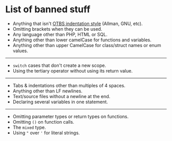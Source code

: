 # List of banned stuff

* Anything that isn't [OTBS indentation style](https://en.wikipedia.org/wiki/Indentation_style#Variant:_1TBS_(OTBS)) (Allman, GNU, etc).
* Omitting brackets when they can be used.
* Any language other than PHP, HTML or SQL.
* Anything other than lower camelCase for functions and variables.
* Anything other than upper CamelCase for class/struct names or enum values.
---
* `switch` cases that don't create a new scope.
* Using the tertiary operator without using its return value.
---
* Tabs & indentations other than multiples of 4 spaces.
* Anything other than LF newlines.
* Text/source files without a newline at the end.
* Declaring several variables in one statement.
---
* Omitting parameter types or return types on functions.
* Omitting `()` on function calls.
* The `mixed` type.
* Using `"` over `'` for literal strings.
